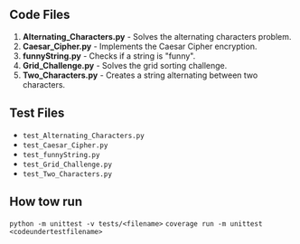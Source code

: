 ## Code Files
1. **Alternating_Characters.py** - Solves the alternating characters problem.
2. **Caesar_Cipher.py** - Implements the Caesar Cipher encryption.
3. **funnyString.py** - Checks if a string is "funny".
4. **Grid_Challenge.py** - Solves the grid sorting challenge.
5. **Two_Characters.py** - Creates a string alternating between two characters.

## Test Files
- `test_Alternating_Characters.py`
- `test_Caesar_Cipher.py`
- `test_funnyString.py`
- `test_Grid_Challenge.py`
- `test_Two_Characters.py`

## How tow run
`python -m unittest -v tests/<filename>`
`coverage run -m unittest <codeundertestfilename>`
